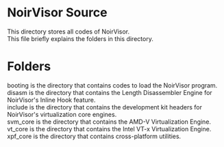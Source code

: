 # NoirVisor Source
This directory stores all codes of NoirVisor. <br>
This file briefly explains the folders in this directory.

# Folders
booting is the directory that contains codes to load the NoirVisor program. <br>
disasm is the directory that contains the Length Disassembler Engine for NoirVisor's Inline Hook feature. <br>
include is the directory that contains the development kit headers for NoirVisor's virtualization core engines. <br>
svm_core is the directory that contains the AMD-V Virtualization Engine. <br>
vt_core is the directory that contains the Intel VT-x Virtualization Engine. <br>
xpf_core is the directory that contains cross-platform utilities.